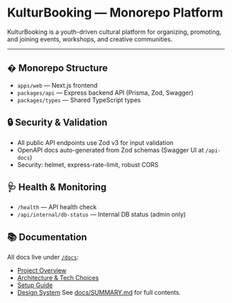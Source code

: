 
# KulturBooking — Monorepo Platform

KulturBooking is a youth-driven cultural platform for organizing, promoting, and joining events, workshops, and creative communities.

---

## �️ Monorepo Structure
- `apps/web` — Next.js frontend
- `packages/api` — Express backend API (Prisma, Zod, Swagger)
- `packages/types` — Shared TypeScript types

## 🔒 Security & Validation
- All public API endpoints use Zod v3 for input validation
- OpenAPI docs auto-generated from Zod schemas (Swagger UI at `/api-docs`)
- Security: helmet, express-rate-limit, robust CORS

## 🩺 Health & Monitoring
- `/health` — API health check
- `/api/internal/db-status` — Internal DB status (admin only)

## 📚 Documentation
All docs live under [`/docs`](./docs):
- [Project Overview](./docs/overview.md)
- [Architecture & Tech Choices](./docs/architecture.md)
- [Setup Guide](./docs/setup.md)
- [Design System](./docs/design.md)
See [docs/SUMMARY.md](./docs/SUMMARY.md) for full contents.
